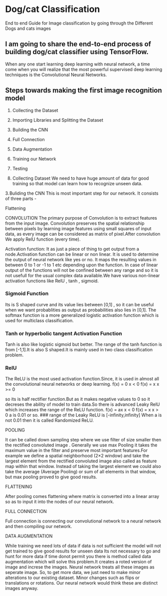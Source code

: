 # Dog/cat Classification
End to end Guide for Image classification by going through the Different Dogs and cats images 

## I am going to share the end-to-end process of building dog/cat classifier using TensorFlow.

When any one start learning deep learning with neural network, a time come when you will realize that the most powerful supervised deep learning techniques is the Convolutional Neural Networks.





## Steps towards making the first image recognition model

1. Collecting the Dataset
2. Importing Libraries and Splitting the Dataset
3. Building the CNN
4. Full Connection
5. Data Augmentation
6. Training our Network
7. Testing

1. Collecting Dataset
We need to have huge amount of data for good training so that model can learn how to recognize unseen data.

3. Buliding the CNN
This is most important step for our network. It consists of three parts -

Flattening

CONVOLUTION
The primary purpose of Convolution is to extract features from the input image. Convolution preserves the spatial relationship between pixels by learning image features using small squares of input data, as every image can be considered as matrix of pixel.After convolution We apply RelU function (every time).

Activation function:
It as just a piece of thing to get output from a node.Activation function can be linear or non linear. It is used to determine the output of neural network like yes or no. It maps the resulting values in between 0 to 1 or -1 to 1 etc depending upon the function.
In case of linear output of the functions will not be confined between any range and so it is not usefull for the usual complex data available.We have various non-linear activation functions like RelU , tanh , sigmoid.

### Sigmoid Function 

Its is S shaped curve and its value lies between [0,1] , so it can be useful when we want probablities as output as probabilities also lies in [0,1]. The softmax function is a more generalized logistic activation function which is used for multiclass classification.

### Tanh or hyperbolic tangent Activation Function

Tanh is also like logistic sigmoid but better. The range of the tanh function is from [-1,1].It is also S shaped.It is mainly used in two class classification problem.

### RelU 

The ReLU is the most used activation function.Since, it is used in almost all the convolutional neural networks or deep learning.
f(x) = 0 x < 0
f(x) = x  x >= 0

so its is half rectifier function.But as it makes negative values to 0 so it decreses the ability of model to train data.So there is advanced Leaky RelU which increases the range of the ReLU function. 
f(x) = ax  x < 0
f(x) = x  x > 0
a is 0.01 or so.       ### range of the Leaky ReLU is [-infinity,infinity]
When a is not 0.01 then it is called Randomized ReLU.

POOLING

It can be called down sampling step where we use filter of size smaller then the rectified convoluted image . Generally we use max Pooling it takes the maximum value in the filter and preserve most important features.For example we define a spatial neighborhood 
(2×2 window) and take the largest element from the rectified convoluted image also called as feature map within that window. Instead of taking the largest element we could also take the average (Average Pooling) or sum of all elements in that window, but max pooling proved to give good results.

FLATTENING

After pooling comes flattening where matrix is converted into a linear array so as to input it into the nodes of our neural network.

FULL CONNECTION

Full connection is connecting our convolutional network to a neural network and then compiling our network.

DATA AUGMENTATION

While training we need lots of data if data is not sufficient the model will not get trained to give good results for unseen data
Its not necessary to go and hunt for more data if time donot permit you there is method called data augmentation which will solve this problem.It creates a roted version of image and increse the images. Neural network treats all these images as seperate image.
So, to get more data, we just need to make minor alterations to our existing dataset. Minor changes such as flips or translations or rotations. Our neural network would think these are distinct images anyway.

